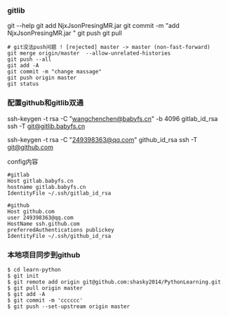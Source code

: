 ### gitlib
git --help
git add NjxJsonPresingMR.jar
git commit -m "add NjxJsonPresingMR.jar "
git push
git pull

```
# git没法push问题 ! [rejected] master -> master (non-fast-forward)
git merge origin/master  --allow-unrelated-histories
git push --all
git add -A
git commit -m "change massage"
git push origin master
git status
```

### 配置github和gitlib双通

ssh-keygen -t rsa -C "wangchenchen@babyfs.cn" -b 4096
gitlab_id_rsa
ssh -T git@gitlib.babyfs.cn

ssh-keygen -t rsa -C "249398363@qq.com"
github_id_rsa
ssh -T git@github.com

config内容
```
#gitlab
Host gitlab.babyfs.cn
hostname gitlab.babyfs.cn
IdentityFile ~/.ssh/gitlab_id_rsa

#github
Host github.com
user 249398363@qq.com
HostName ssh.github.com
preferredAuthentications publickey
IdentityFile ~/.ssh/github_id_rsa
```

### 本地项目同步到github
```
$ cd learn-python
$ git init
$ git remote add origin git@github.com:shasky2014/PythonLearning.git
$ git pull origin master
$ git add -A
$ git commit -m 'cccccc'
$ git push --set-upstream origin master
```


